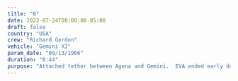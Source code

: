 ```yaml
---
title: "6"
date: 2022-07-24T00:00:00-05:00
draft: false
country: "USA"
crew: "Richard Gordon"
vehicle: "Gemini XI"
param_date: "09/13/1966"
duration: "0:44"
purpose: "Attached tether between Agena and Gemini.  EVA ended early due to fatigue, overheating & eye sweat"
---
```

